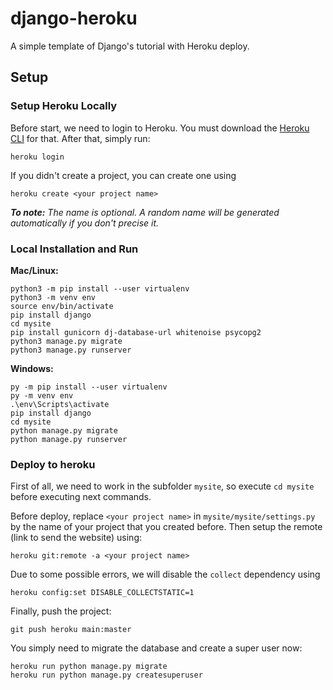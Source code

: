 # django-heroku

A simple template of Django's tutorial with Heroku deploy.

## Setup

### Setup Heroku Locally

Before start, we need to login to Heroku. You must download the [Heroku CLI](https://devcenter.heroku.com/articles/heroku-cli#download-and-install) for that. After that, simply run:

```
heroku login
```

If you didn't create a project, you can create one using

```
heroku create <your project name>
```

***To note:** The name is optional. A random name will be generated automatically if you don't precise it.*

### Local Installation and Run

**Mac/Linux:**

```
python3 -m pip install --user virtualenv
python3 -m venv env
source env/bin/activate
pip install django
cd mysite
pip install gunicorn dj-database-url whitenoise psycopg2
python3 manage.py migrate
python3 manage.py runserver
```

**Windows:**

```
py -m pip install --user virtualenv
py -m venv env
.\env\Scripts\activate
pip install django
cd mysite
python manage.py migrate
python manage.py runserver
```

### Deploy to heroku

First of all, we need to work in the subfolder ``mysite``, so execute ``cd mysite`` before executing next commands.

Before deploy, replace ``<your project name>`` in ``mysite/mysite/settings.py`` by the name of your project that you created before. Then setup the remote (link to send the website) using:

```
heroku git:remote -a <your project name>
```

Due to some possible errors, we will disable the ``collect`` dependency using

```
heroku config:set DISABLE_COLLECTSTATIC=1 
```

Finally, push the project:

```
git push heroku main:master
```

You simply need to migrate the database and create a super user now:

```
heroku run python manage.py migrate
heroku run python manage.py createsuperuser
```